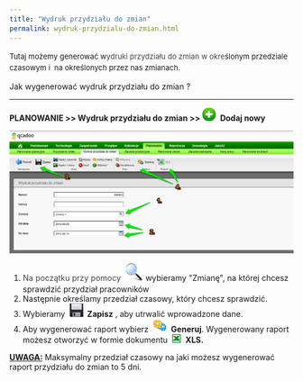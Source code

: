 ```yaml
---
title: "Wydruk przydziału do zmian"
permalink: wydruk-przydzialu-do-zmian.html 
---
```

<font size="2"><span style="line-height:1.6">Tutaj możemy generować w<font color="#444444">ydruki przydziału do zmian w okre</font>ślonym przedziale czasowym i  na określonych przez nas zmianach. 
</span></font>
  

Jak wygenerować wydruk przydziału do zmian ?
* * *

**PLANOWANIE&nbsp;\>\> Wydruk przydziału do zmian \>\>&nbsp;**![](/images/newIcon24.png)&nbsp; **Dodaj nowy&nbsp;**

  
 ![](/images/Planowanie-%20wydruk%20przydzia%C5%82u%20do%20zmian-%20strza%C5%82ki.png)  

1. <font color="#444444"><span style="font-size:14px;line-height:21.81818199157715px">Na początku przy pomocy </span></font> ![](/images/lupka.png)&nbsp;wybieramy "Zmianę", na której chcesz sprawdzić przydział pracowników
2. Następnie określamy przedział czasowy, który chcesz sprawdzić.
3. Wybieramy&nbsp; ![](/images/zapisz.png) **&nbsp;Zapisz** , aby utrwalić wprowadzone dane.&nbsp;
4. Aby wygenerować raport wybierz&nbsp; ![](/images/generateIcon24.png)&nbsp; **Generuj**. Wygenerowany raport możesz otworzyć w formie dokumentu&nbsp; ![](/images/xlsIcon16.png)&nbsp; **XLS.**

  

  

  

  

  

  

  

  

  

  

**<u>UWAGA:</u>** Maksymalny przedział czasowy na jaki możesz wygenerować raport przydziału do zmian to 5 dni.&nbsp;

